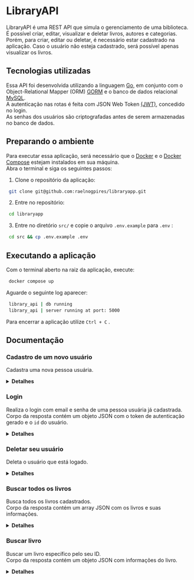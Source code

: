 # LibraryAPI

LibraryAPI é uma REST API que simula o gerenciamento de uma biblioteca. É possível criar, editar, visualizar e deletar livros, autores e categorias. Porém, para criar, editar ou deletar, é necessário estar cadastrado na aplicação. Caso o usuário não esteja cadastrado, será possível apenas visualizar os livros.

## Tecnologias utilizadas
Essa API foi desenvolvida utilizando a linguagem [Go](https://go.dev/), em conjunto com o Object-Relational Mapper (ORM) [GORM](https://gorm.io/) e o banco de dados relacional [MySQL](https://www.mysql.com/).  
A autenticação nas rotas é feita com JSON Web Token [(JWT)](https://jwt.io/), concedido no login.  
As senhas dos usuários são criptografadas antes de serem armazenadas no banco de dados.

## Preparando o ambiente
Para executar essa aplicação, será necessário que o [Docker](https://docs.docker.com/engine/install/) e o [Docker Compose](https://docs.docker.com/compose/install/) estejam instalados em sua máquina.  
Abra o terminal e siga os seguintes passos:

1. Clone o repositório da aplicação:
```sh
 git clone git@github.com:raelnogpires/libraryapp.git
```
2. Entre no repositório:
```sh
 cd libraryapp
```
3. Entre no diretório `src/` e copie o arquivo `.env.example` para `.env` :
```sh
 cd src && cp .env.example .env
```

## Executando a aplicação
Com o terminal aberto na raiz da aplicação, execute:
```sh
 docker compose up
```
Aguarde o seguinte log aparecer:
```sh
 library_api | db running
 library_api | server running at port: 5000
```
Para encerrar a aplicação utilize `Ctrl + C` .

## Documentação

### Cadastro de um novo usuário
Cadastra uma nova pessoa usuária.  

<details>
  <summary><strong>Detalhes</strong></summary>

#### URL
```sh
 POST http://localhost:5000/api/v1/register
```

#### Parâmetros

##### Body
| **Parâmetro** | **Tipo** | **Descrição**                                         |
|:--------------|:---------|:------------------------------------------------------|
| username      | string   | Nome/apelido de usuário. **Obrigatório**.             |
| email         | string   | Email no formato "user@library.com". **Obrigatório**. |
| password      | string   | Senha do usuário. **Obrigatório**.                    |

#### Códigos de status da resposta
| **Código** | **Descrição**                      |
|:-----------|:-----------------------------------|
| 201        | user registered with success       |
| 400        | invalid request body               |
| 400        | email already registered           |

#### Exemplo
Requisição:
```json
 {
   "username": "reader",
   "email": "ilovebooks@lispector.com",
   "password": "1d5as15d"
 }
```

Resposta:
```json
 {
   "message": "user registered with success",
 }
```

</details>

### Login
Realiza o login com email e senha de uma pessoa usuária já cadastrada.  
Corpo da resposta contém um objeto JSON com o token de autenticação gerado e o `id` do usuário.

<details>
  <summary><strong>Detalhes</strong></summary>

#### URL
```sh
 POST http://localhost:5000/api/v1/login
```

#### Parâmetros

##### Body
| **Parâmetro** | **Tipo** | **Descrição**                                         |
|:--------------|:---------|:------------------------------------------------------|
| email         | string   | Email da pessoa usuária. **Obrigatório**.             |
| password      | string   | Senha da pessoa usuária. **Obrigatório**.             |

#### Códigos de status da resposta
| **Código** | **Descrição**                      |
|:-----------|:-----------------------------------|
| 200        | token generated with success       |
| 400        | invalid credentials                |
| 404        | user not found                     |

#### Exemplo
Requisição:
```json
 {
   "email": "ilovebooks@lispector.com",
   "password": "1d5as15d"
 }
```

Resposta:
```json
 {
   "token": "eyJhbGciOiJIUzI1NiIsInR5cCI6IkpXVCJ9.eyJzdWIiOjIsImV4cCI6MTY1MzY5MDQ2MCwiaWF0IjoxNjUzNjY4ODYwLCJpc3MiOiJsaWJyYXJ5In0.kp7TQZmRHz-5ENJMa9KZ0mRVg35Xd8sm08WKmX_MFXg",
   "user_id": 1
 }
```

</details>

### Deletar seu usuário
Deleta o usuário que está logado.

<details>
  <summary><strong>Detalhes</strong></summary>

#### URL
```sh
 POST http://localhost:5000/api/v1/user/me
```

#### Autorização
Requer token de autenticação no campo `Token` do `Bearer Token` .

#### Parâmetros
Nenhum.

#### Códigos de status da resposta
| **Código** | **Descrição**                      |
|:-----------|:-----------------------------------|
| 204        | user deleted with success          |
| 400        | invalid token                      |
| 404        | token not found                    |
| 404        | user not found                     |

</details>

### Buscar todos os livros
Busca todos os livros cadastrados.  
Corpo da resposta contém um array JSON com os livros e suas informações.

<details>
  <summary><strong>Detalhes</strong></summary>

#### URL
```sh
 POST http://localhost:5000/api/v1/books
```

#### Autorização
Requer token de autenticação no campo `Token` do `Bearer Token` .

#### Parâmetros
Nenhum.

#### Campos da resposta
| **Parâmetro** | **Tipo** | **Descrição**                                         |
|:--------------|:---------|:------------------------------------------------------|
| id            | int      | ID do livro.                                          |
| name          | string   | Nome do livro                                         |
| description   | string   | Sinopse do livro.                                     |
| category_id   | int      | ID da categoria que o livro pertence.                 |
| category_name | string   | Nome da categoria que o livro pertence.               |
| author_id     | int      | ID da pessoa autora.                                  |
| author_name   | string   | Nome da pessoa autora.                                |
| img_url       | string   | URL da imagem do livro.                               |

#### Códigos de status da resposta
| **Código** | **Descrição**                      |
|:-----------|:-----------------------------------|
| 200        | books returned with success        |
| 400        | invalid token                      |
| 404        | token not found                    |

#### Exemplo
Requisição:  
![getAllBooks](./readme_utils/getAllBooks.png)

Resposta:
```json
 [
   {
     "id": 1,
     "name": "Sentimento do mundo",
     "description": "O Drummond de Sentimento do mundo oscila entre diversos polos: cidade x interior, atualidade x memórias, eu x mundo. Perfeita depuração dos livros anteriores, este é um verdadeiro marco.",
     "category_id": 6,
     "category_name": "Poesia",
     "author_id": 2,
     "author_name": "Carlos Drummond de Andrade",
     "img_url": "https://images-na.ssl-images-amazon.com/images/I/41Q6T14Y0EL._SX324_BO1,204,203,200_.jpg"
   },
   {
     "id": 2,
     "name": "Crime e Castigo",
     "description": "Crime e Castigo é a obra mais célebre de Fyodor Dostoevsky. Neste livro, Raskólnikov, um jovem estudante, pobre e desesperado, perambula pelas ruas de São Petersburgo até cometer um crime que tentará justificar por uma teoria: grandes homens, como César ou Napoleão, foram assassinos absolvidos pela História.",
     "category_id": 5,
     "category_name": "Literatura Russa",
     "author_id": 4,
     "author_name": "Fyodor Dostoevsky",
     "img_url": "https://images-na.ssl-images-amazon.com/images/I/517DdyXpc5L._SX348_BO1,204,203,200_.jpg"
   },
 ]
```

</details>

### Buscar livro
Buscar um livro específico pelo seu ID.  
Corpo da resposta contém um objeto JSON com informações do livro.

<details>
  <summary><strong>Detalhes</strong></summary>

#### URL
```sh
 POST http://localhost:5000/api/v1/books/{id}
```

#### Autorização
Requer token de autenticação no campo `Token` do `Bearer Token` .

#### Parâmetros

##### Path
| **Campo** | **Tipo** | **Descrição**              |
|:----------|:---------|:---------------------------|
| id        | int      | ID do livro a ser buscado. |

#### Campos da resposta
| **Parâmetro** | **Tipo** | **Descrição**                                         |
|:--------------|:---------|:------------------------------------------------------|
| id            | int      | ID do livro.                                          |
| name          | string   | Nome do livro                                         |
| description   | string   | Sinopse do livro.                                     |
| category_id   | int      | ID da categoria que o livro pertence.                 |
| category_name | string   | Nome da categoria que o livro pertence.               |
| author_id     | int      | ID da pessoa autora.                                  |
| author_name   | string   | Nome da pessoa autora.                                |
| img_url       | string   | URL da imagem do livro.                               |

#### Códigos de status da resposta
| **Código** | **Descrição**                      |
|:-----------|:-----------------------------------|
| 200        | book returned with success         |
| 400        | invalid token                      |
| 404        | token not found                    |
| 404        | book not found                     |

#### Exemplo

Requisição:  
![getBookById](./readme_utils/getBookById.png)

Resposta:  
```json
 {
   "id": 2,
   "name": "Crime e Castigo",
   "description": "Crime e Castigo é a obra mais célebre de Fyodor Dostoevsky. Neste livro, Raskólnikov, um jovem estudante, pobre e desesperado, perambula pelas ruas de São Petersburgo até cometer um crime que tentará justificar por uma teoria: grandes homens, como César ou Napoleão, foram assassinos absolvidos pela História.",
   "category_id": 5,
   "category_name": "Literatura Russa",
   "author_id": 4,
   "author_name": "Fyodor Dostoevsky",
   "img_url": "https://images-na.ssl-images-amazon.com/images/I/517DdyXpc5L._SX348_BO1,204,203,200_.jpg"
 }
```

</details>